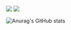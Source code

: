 ![](https://komarev.com/ghpvc/?username=Peletic) ![](https://img.shields.io/github/followers/Peletic)



![Anurag's GitHub stats](https://github-readme-stats.vercel.app/api?username=peletic)
